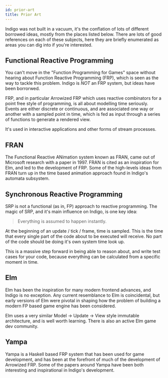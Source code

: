 ```yaml
---
id: prior-art
title: Prior Art
---
```


Indigo was not built in a vacuum, it's the conflation of lots of different borrowed ideas, mostly from the places listed below. There are lots of good references on each of these subjects, here they are briefly enumerated as areas you can dig into if you're interested.

## Functional Reactive Programming

You can't move in the "Function Programming for Games" space without hearing about Function Reactive Programming (FRP), which is seen as the way to tackle this problem. Indigo is _NOT_ an FRP system, but ideas have been borrorwed.

FRP, and in particular Arrowized FRP which uses reactive combinators for a point free style of programming, is all about modelling time seriously. Events are either discrete or continuous, and are associated one way or another with a sampled point in time, which is fed as input through a series of functions to generate a rendered view.

It's used in interactive applications and other forms of stream processes.

## FRAN

The Functional Reactive ANimation system known as FRAN, came out of Microsoft research with a paper in 1997. FRAN is cited as an inspiration for Elm, and led to the development of FRP. Some of the high-levels ideas from FRAN turn up in the time based animation approach found in Indigo's automata subsystem.

## Synchronous Reactive Programming

SRP is not a functional (as in, FP) approach to reactive programming. The magic of SRP, and it's main influence on Indigo, is one key idea:

> Everything is assumed to happen instantly.

At the beginning of an update / tick / frame, time is sampled. This is the time that every single part of the code about to be executed will receive. No part of the code should be doing it's own system time look up.

This is a massive step forward in being able to reason about, and write test cases for your code, because everything can be calculated from a specific moment in time.

## Elm

Elm has been the inspiration for many modern frontend advances, and Indigo is no exception. Any current resemblance to Elm is coincidental, but early versions of Elm were pivotal in shaping how the problem of building a modern FP based game engine has been considered.

Elm uses a very similar Model -> Update -> View style immutable architecture, and is well worth learning. There is also an active Elm game dev community.

## Yampa

Yampa is a Haskell based FRP system that has been used for game development, and has been at the forefront of much of the development of Arrowized FRP. Some of the papers around Yampa have been both interesting and inspirational in Indigo's development.
